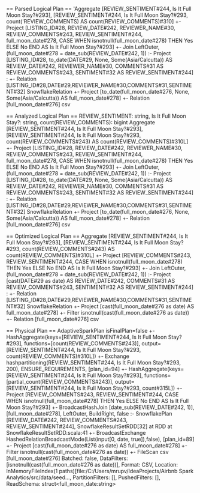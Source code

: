 == Parsed Logical Plan ==
'Aggregate [REVIEW_SENTIMENT#244, Is It Full Moon Stay?#293], [REVIEW_SENTIMENT#244, Is It Full Moon Stay?#293, count('REVIEW_COMMENTS) AS count(REVIEW_COMMENTS)#310]
+- Project [LISTING_ID#28, REVIEW_DATE#242, REVIEWER_NAME#30, REVIEW_COMMENTS#243, REVIEW_SENTIMENT#244, full_moon_date#278, CASE WHEN isnotnull(full_moon_date#278) THEN Yes ELSE No END AS Is It Full Moon Stay?#293]
+- Join LeftOuter, (full_moon_date#278 = date_sub(REVIEW_DATE#242, 1))
:- Project [LISTING_ID#28, to_date(DATE#29, None, Some(Asia/Calcutta)) AS REVIEW_DATE#242, REVIEWER_NAME#30, COMMENTS#31 AS REVIEW_COMMENTS#243, SENTIMENT#32 AS REVIEW_SENTIMENT#244]
:  +- Relation [LISTING_ID#28,DATE#29,REVIEWER_NAME#30,COMMENTS#31,SENTIMENT#32] SnowflakeRelation
+- Project [to_date(full_moon_date#276, None, Some(Asia/Calcutta)) AS full_moon_date#278]
+- Relation [full_moon_date#276] csv

== Analyzed Logical Plan ==
REVIEW_SENTIMENT: string, Is It Full Moon Stay?: string, count(REVIEW_COMMENTS): bigint
Aggregate [REVIEW_SENTIMENT#244, Is It Full Moon Stay?#293], [REVIEW_SENTIMENT#244, Is It Full Moon Stay?#293, count(REVIEW_COMMENTS#243) AS count(REVIEW_COMMENTS)#310L]
+- Project [LISTING_ID#28, REVIEW_DATE#242, REVIEWER_NAME#30, REVIEW_COMMENTS#243, REVIEW_SENTIMENT#244, full_moon_date#278, CASE WHEN isnotnull(full_moon_date#278) THEN Yes ELSE No END AS Is It Full Moon Stay?#293]
+- Join LeftOuter, (full_moon_date#278 = date_sub(REVIEW_DATE#242, 1))
:- Project [LISTING_ID#28, to_date(DATE#29, None, Some(Asia/Calcutta)) AS REVIEW_DATE#242, REVIEWER_NAME#30, COMMENTS#31 AS REVIEW_COMMENTS#243, SENTIMENT#32 AS REVIEW_SENTIMENT#244]
:  +- Relation [LISTING_ID#28,DATE#29,REVIEWER_NAME#30,COMMENTS#31,SENTIMENT#32] SnowflakeRelation
+- Project [to_date(full_moon_date#276, None, Some(Asia/Calcutta)) AS full_moon_date#278]
+- Relation [full_moon_date#276] csv

== Optimized Logical Plan ==
Aggregate [REVIEW_SENTIMENT#244, Is It Full Moon Stay?#293], [REVIEW_SENTIMENT#244, Is It Full Moon Stay?#293, count(REVIEW_COMMENTS#243) AS count(REVIEW_COMMENTS)#310L]
+- Project [REVIEW_COMMENTS#243, REVIEW_SENTIMENT#244, CASE WHEN isnotnull(full_moon_date#278) THEN Yes ELSE No END AS Is It Full Moon Stay?#293]
+- Join LeftOuter, (full_moon_date#278 = date_sub(REVIEW_DATE#242, 1))
:- Project [cast(DATE#29 as date) AS REVIEW_DATE#242, COMMENTS#31 AS REVIEW_COMMENTS#243, SENTIMENT#32 AS REVIEW_SENTIMENT#244]
:  +- Relation [LISTING_ID#28,DATE#29,REVIEWER_NAME#30,COMMENTS#31,SENTIMENT#32] SnowflakeRelation
+- Project [cast(full_moon_date#276 as date) AS full_moon_date#278]
+- Filter isnotnull(cast(full_moon_date#276 as date))
+- Relation [full_moon_date#276] csv

== Physical Plan ==
AdaptiveSparkPlan isFinalPlan=false
+- HashAggregate(keys=[REVIEW_SENTIMENT#244, Is It Full Moon Stay?#293], functions=[count(REVIEW_COMMENTS#243)], output=[REVIEW_SENTIMENT#244, Is It Full Moon Stay?#293, count(REVIEW_COMMENTS)#310L])
+- Exchange hashpartitioning(REVIEW_SENTIMENT#244, Is It Full Moon Stay?#293, 200), ENSURE_REQUIREMENTS, [plan_id=94]
+- HashAggregate(keys=[REVIEW_SENTIMENT#244, Is It Full Moon Stay?#293], functions=[partial_count(REVIEW_COMMENTS#243)], output=[REVIEW_SENTIMENT#244, Is It Full Moon Stay?#293, count#315L])
+- Project [REVIEW_COMMENTS#243, REVIEW_SENTIMENT#244, CASE WHEN isnotnull(full_moon_date#278) THEN Yes ELSE No END AS Is It Full Moon Stay?#293]
+- BroadcastHashJoin [date_sub(REVIEW_DATE#242, 1)], [full_moon_date#278], LeftOuter, BuildRight, false
:- SnowflakePlan [REVIEW_DATE#242, REVIEW_COMMENTS#243, REVIEW_SENTIMENT#244], SnowflakeResultSetRDD[32] at RDD at SnowflakeResultSetRDD.scala:41
+- BroadcastExchange HashedRelationBroadcastMode(List(input[0, date, true]),false), [plan_id=89]
+- Project [cast(full_moon_date#276 as date) AS full_moon_date#278]
+- Filter isnotnull(cast(full_moon_date#276 as date))
+- FileScan csv [full_moon_date#276] Batched: false, DataFilters: [isnotnull(cast(full_moon_date#276 as date))], Format: CSV, Location: InMemoryFileIndex(1 paths)[file:/C:/Users/mrupv/IdeaProjects/Airbnb Spark Analytics/src/data/seed..., PartitionFilters: [], PushedFilters: [], ReadSchema: struct<full_moon_date:string>
